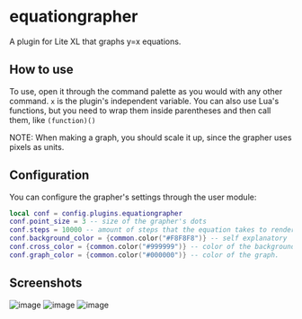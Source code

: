 # equationgrapher
A plugin for Lite XL that graphs y=x equations.

## How to use
To use, open it through the command palette as you would with any other command.
`x` is the plugin's independent variable.
You can also use Lua's functions, but you need to wrap them inside parentheses and then call them, like `(function)()`

NOTE: When making a graph, you should scale it up, since the grapher uses pixels as units.

## Configuration

You can configure the grapher's settings through the user module:

```lua
local conf = config.plugins.equationgrapher
conf.point_size = 3 -- size of the grapher's dots
conf.steps = 10000 -- amount of steps that the equation takes to render
conf.background_color = {common.color("#F8F8F8")} -- self explanatory
conf.cross_color = {common.color("#999999")} -- color of the background's cross.
conf.graph_color = {common.color("#000000")} -- color of the graph.
```
## Screenshots

![image](https://user-images.githubusercontent.com/70547062/157139008-29eea875-9456-4e43-8e9c-bfe7c4b9d051.png)
![image](https://user-images.githubusercontent.com/70547062/157139046-ff49ea5c-7965-449e-8c67-6058f4882259.png)
![image](https://user-images.githubusercontent.com/70547062/157139011-07259591-d2b9-42c7-988d-b7da53623a52.png)
